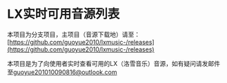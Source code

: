 # LX实时可用音源列表
本项目为分支项目，主项目（音源下载地）请至：[https://github.com/guoyue2010/lxmusic-/releases](https://github.com/guoyue2010/lxmusic-/releases)

本项目是为了向使用者实时查看可用的LX（洛雪音乐）音源，如有疑问请发邮件至[guoyue201010090816@outlook.com](mailto:guoyue201010090816@outlook.com)
